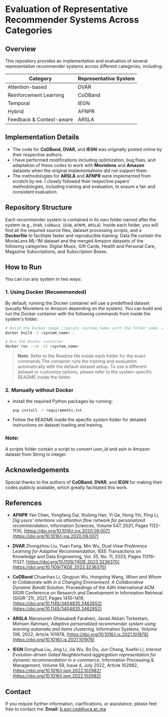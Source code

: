 # Evaluation of Representative Recommender Systems Across Categories

## Overview

This repository provides an implementation and evaluation of several representative recommender systems across different categories, including:

| Category                 | Representative System | 
| ------------------------ | --------------------- | 
| Attention-based          | DVAR                  |
| Reinforcement Learning   | CoDBand               | 
| Temporal                 | IEGN                  | 
| Hybrid                   | AFNPR                 | 
| Feedback & Context-aware | ARSLA                 | 

## Implementation Details

* The code for **CoDBand**, **DVAR**, and **IEGN** was originally posted online by their respective authors.
* I have performed modifications including optimization, bug fixes, and adaptation of these codes to work with **Movielens** and **Amazon** datasets when the original implementations did not support them.
* The methodologies for **ARSLA** and **AFNPR** were implemented from scratch by me. I closely followed their respective papers’ methodologies, including training and evaluation, to ensure a fair and consistent evaluation.

## Repository Structure

Each recommender system is contained in its own folder named after the system (e.g., `DVAR`, `CoDBand`, `IEGN`, `AFNPR`, `ARSLA`). Inside each folder, you will find all the required source files, dataset processing scripts, and a **Dockerfile** to facilitate faster and reproducible training. Data file contain the MovieLens ML-1M dataset and the merged Amazon datasets of the following categories: Digital Music, Gift Cards, Health and Personal Care, Magazine Subscriptions, and Subscription Boxes. 

## How to Run

You can run any system in two ways:

### 1. Using Docker (Recommended)

By default, running the Docker container will use a predefined dataset (usually Movielens or Amazon depending on the system). You can build and run the Docker container with the following commands from inside the system's folder:

```bash
# Build the Docker image (replace <system_name> with the folder name, e.g., DVAR)
docker build -t <system_name> .

# Run the Docker container
docker run --rm -it <system_name>
```
> **Note:** Refer to the Readme file inside each folder for the exact commands
The container runs the training and evaluation automatically with the default dataset setup. To use a different dataset or customize options, please refer to the system-specific README inside the folder.

### 2. Manually without Docker

* Install the required Python packages by running:

  ```bash
  pip install -r requirements.txt
  ```
* Follow the README inside the specific system folder for detailed instructions on dataset loading and training.

### Note:
A scripts folder contain a script to convert user_id and asin in Amazon dataset from String to integer.

## Acknowledgements

Special thanks to the authors of **CoDBand**, **DVAR**, and **IEGN** for making their codes publicly available, which greatly facilitated this work.

## References

* **AFNPR**
  Yan Chen, Yongfang Dai, Xiulong Han, Yi Ge, Hong Yin, Ping Li,
  *Dig users’ intentions via attention flow network for personalized recommendation*,
  Information Sciences, Volume 547, 2021, Pages 1122–1135,
  [https://doi.org/10.1016/j.ins.2020.09.007](https://doi.org/10.1016/j.ins.2020.09.007)

* **DVAR**
  Zhongzhou Liu, Yuan Fang, Min Wu,
  *Dual-View Preference Learning for Adaptive Recommendation*,
  IEEE Transactions on Knowledge and Data Engineering, Vol. 35, No. 11, 2023, Pages 11316–11327,
  [https://doi.org/10.1109/TKDE.2023.3236370](https://doi.org/10.1109/TKDE.2023.3236370)

* **CoDBand**
  Chuanhao Li, Qingyun Wu, Hongning Wang,
  *When and Whom to Collaborate with in a Changing Environment: A Collaborative Dynamic Bandit Solution*,
  Proceedings of the 44th International ACM SIGIR Conference on Research and Development in Information Retrieval (SIGIR '21), 2021, Pages 1410–1419,
  [https://doi.org/10.1145/3404835.3462852](https://doi.org/10.1145/3404835.3462852)

* **ARSLA**
  Mansoureh Ghiasabadi Farahani, Javad Akbari Torkestani, Mohsen Rahmani,
  *Adaptive personalized recommender system using learning automata and items clustering*,
  Information Systems, Volume 106, 2022, Article 101978,
  [https://doi.org/10.1016/j.is.2021.101978](https://doi.org/10.1016/j.is.2021.101978)

* **IEGN**
  Donghua Liu, Jing Li, Jia Wu, Bo Du, Jun Chang, Xuefei Li,
  *Interest Evolution-driven Gated Neighborhood aggregation representation for dynamic recommendation in e-commerce*,
  Information Processing & Management, Volume 59, Issue 4, July 2022, Article 102982,
  [https://doi.org/10.1016/j.ipm.2022.102982](https://doi.org/10.1016/j.ipm.2022.102982)

## Contact

If you require further information, clarifications, or assistance, please feel free to contact me.
**Email:** [b.asri.ced@uca.ac.ma](mailto:b.asri.ced@uca.ac.ma)
